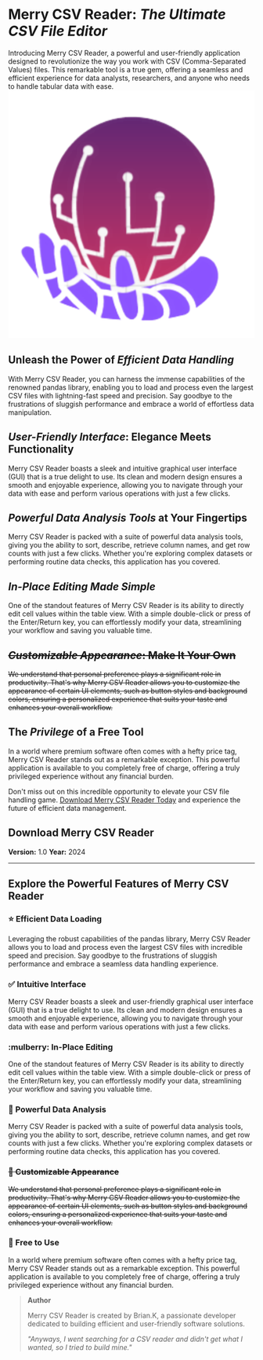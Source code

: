 # Merry CSV Reader: _**The Ultimate CSV File Editor**_

Introducing Merry CSV Reader, a powerful and user-friendly application designed to revolutionize the way you work with CSV (Comma-Separated Values) files. This remarkable tool is a true gem, offering a seamless and efficient experience for data analysts, researchers, and anyone who needs to handle tabular data with ease.
![Philadelphia's Magic Gardens. This place was so cool!](/icons/ic2.png "Philadelphia's Magic Gardens")

## Unleash the Power of _**Efficient Data Handling**_

With Merry CSV Reader, you can harness the immense capabilities of the renowned pandas library, enabling you to load and process even the largest CSV files with lightning-fast speed and precision. Say goodbye to the frustrations of sluggish performance and embrace a world of effortless data manipulation.

## _**User-Friendly Interface**_: Elegance Meets Functionality

Merry CSV Reader boasts a sleek and intuitive graphical user interface (GUI) that is a true delight to use. Its clean and modern design ensures a smooth and enjoyable experience, allowing you to navigate through your data with ease and perform various operations with just a few clicks.

## _**Powerful Data Analysis Tools**_ at Your Fingertips

Merry CSV Reader is packed with a suite of powerful data analysis tools, giving you the ability to sort, describe, retrieve column names, and get row counts with just a few clicks. Whether you're exploring complex datasets or performing routine data checks, this application has you covered.

## _**In-Place Editing Made Simple**_

One of the standout features of Merry CSV Reader is its ability to directly edit cell values within the table view. With a simple double-click or press of the Enter/Return key, you can effortlessly modify your data, streamlining your workflow and saving you valuable time.

## ~~_**Customizable Appearance**_: Make It Your Own~~

~~We understand that personal preference plays a significant role in productivity. That's why Merry CSV Reader allows you to customize the appearance of certain UI elements, such as button styles and background colors, ensuring a personalized experience that suits your taste and enhances your overall workflow.~~

## The _**Privilege**_ of a Free Tool

In a world where premium software often comes with a hefty price tag, Merry CSV Reader stands out as a remarkable exception. This powerful application is available to you completely free of charge, offering a truly privileged experience without any financial burden.

Don't miss out on this incredible opportunity to elevate your CSV file handling game. [Download Merry CSV Reader Today](#) and experience the future of efficient data management.

## Download Merry CSV Reader

**Version:** 1.0
**Year:** 2024

---

## Explore the Powerful Features of Merry CSV Reader

### :star: Efficient Data Loading

Leveraging the robust capabilities of the pandas library, Merry CSV Reader allows you to load and process even the largest CSV files with incredible speed and precision. Say goodbye to the frustrations of sluggish performance and embrace a seamless data handling experience.

### :white_check_mark: Intuitive Interface

Merry CSV Reader boasts a sleek and user-friendly graphical user interface (GUI) that is a true delight to use. Its clean and modern design ensures a smooth and enjoyable experience, allowing you to navigate through your data with ease and perform various operations with just a few clicks.

### :mulberry: In-Place Editing

One of the standout features of Merry CSV Reader is its ability to directly edit cell values within the table view. With a simple double-click or press of the Enter/Return key, you can effortlessly modify your data, streamlining your workflow and saving you valuable time.

### :baggage_claim: Powerful Data Analysis

Merry CSV Reader is packed with a suite of powerful data analysis tools, giving you the ability to sort, describe, retrieve column names, and get row counts with just a few clicks. Whether you're exploring complex datasets or performing routine data checks, this application has you covered.

### ~~:guitar: Customizable Appearance~~

~~We understand that personal preference plays a significant role in productivity. That's why Merry CSV Reader allows you to customize the appearance of certain UI elements, such as button styles and background colors, ensuring a personalized experience that suits your taste and enhances your overall workflow.~~

### :gift: Free to Use

In a world where premium software often comes with a hefty price tag, Merry CSV Reader stands out as a remarkable exception. This powerful application is available to you completely free of charge, offering a truly privileged experience without any financial burden.

> **Author**
>
> Merry CSV Reader is created by Brian.K, a passionate developer dedicated to building efficient and user-friendly software solutions.
>
> _"Anyways, I went searching for a CSV reader and didn't get what I wanted, so I tried to build mine."_
